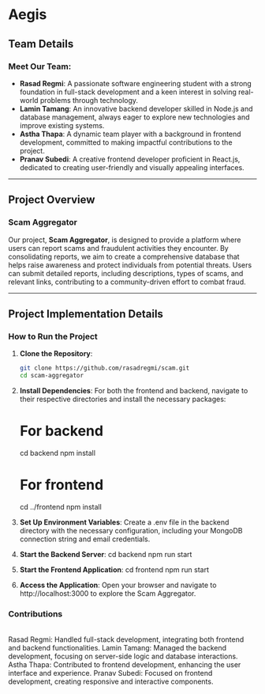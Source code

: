 # Aegis

## Team Details

### Meet Our Team:
- **Rasad Regmi**: A passionate software engineering student with a strong foundation in full-stack development and a keen interest in solving real-world problems through technology.
- **Lamin Tamang**: An innovative backend developer skilled in Node.js and database management, always eager to explore new technologies and improve existing systems.
- **Astha Thapa**: A dynamic team player with a background in frontend development, committed to making impactful contributions to the project.
- **Pranav Subedi**: A creative frontend developer proficient in React.js, dedicated to creating user-friendly and visually appealing interfaces.

---

## Project Overview

### Scam Aggregator
Our project, **Scam Aggregator**, is designed to provide a platform where users can report scams and fraudulent activities they encounter. By consolidating reports, we aim to create a comprehensive database that helps raise awareness and protect individuals from potential threats. Users can submit detailed reports, including descriptions, types of scams, and relevant links, contributing to a community-driven effort to combat fraud.

---

## Project Implementation Details

### How to Run the Project

1. **Clone the Repository**:
   ```bash
   git clone https://github.com/rasadregmi/scam.git
   cd scam-aggregator

2. **Install Dependencies**:
   For both the frontend and backend, navigate to their respective directories and install the necessary packages:
    # For backend
    cd backend
    npm install
    
    # For frontend
    cd ../frontend
    npm install

3. **Set Up Environment Variables**:
   Create a .env file in the backend directory with the necessary configuration, including your MongoDB connection string and email credentials.

4. **Start the Backend Server**:
    cd backend
    npm run start

5. **Start the Frontend Application**:
    cd frontend
    npm run start

6. **Access the Application**:
   Open your browser and navigate to http://localhost:3000 to explore the Scam Aggregator.

<h3>Contributions</h3>
<br>
  Rasad Regmi: Handled full-stack development, integrating both frontend and backend functionalities.
  Lamin Tamang: Managed the backend development, focusing on server-side logic and database interactions.
  Astha Thapa: Contributed to frontend development, enhancing the user interface and experience.
  Pranav Subedi: Focused on frontend development, creating responsive and interactive components.
